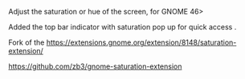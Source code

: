 Adjust the saturation or hue of the screen, for GNOME 46>

Added the top bar indicator with saturation pop up for quick access .

Fork of the https://extensions.gnome.org/extension/8148/saturation-extension/

https://github.com/zb3/gnome-saturation-extension
